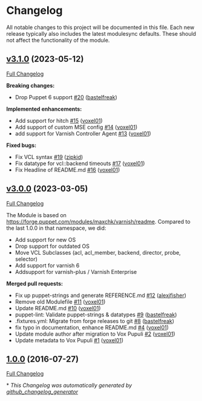 # Changelog

All notable changes to this project will be documented in this file.
Each new release typically also includes the latest modulesync defaults.
These should not affect the functionality of the module.

## [v3.1.0](https://github.com/voxpupuli/puppet-varnish/tree/v3.1.0) (2023-05-12)

[Full Changelog](https://github.com/voxpupuli/puppet-varnish/compare/v3.0.0...v3.1.0)

**Breaking changes:**

- Drop Puppet 6 support [\#20](https://github.com/voxpupuli/puppet-varnish/pull/20) ([bastelfreak](https://github.com/bastelfreak))

**Implemented enhancements:**

- Add support for hitch [\#15](https://github.com/voxpupuli/puppet-varnish/pull/15) ([voxel01](https://github.com/voxel01))
- Add support of custom MSE config [\#14](https://github.com/voxpupuli/puppet-varnish/pull/14) ([voxel01](https://github.com/voxel01))
- add support for Varnish Controller Agent [\#13](https://github.com/voxpupuli/puppet-varnish/pull/13) ([voxel01](https://github.com/voxel01))

**Fixed bugs:**

- Fix VCL syntax [\#19](https://github.com/voxpupuli/puppet-varnish/pull/19) ([zipkid](https://github.com/zipkid))
- Fix datatype for vcl::backend timeouts [\#17](https://github.com/voxpupuli/puppet-varnish/pull/17) ([voxel01](https://github.com/voxel01))
- Fix Headline of README.md [\#16](https://github.com/voxpupuli/puppet-varnish/pull/16) ([voxel01](https://github.com/voxel01))

## [v3.0.0](https://github.com/voxpupuli/puppet-varnish/tree/v3.0.0) (2023-03-05)

[Full Changelog](https://github.com/voxpupuli/puppet-varnish/compare/1.0.0...v3.0.0)

   The Module is based on https://forge.puppet.com/modules/maxchk/varnish/readme. Compared to the last 1.0.0 in that namespace, we did:
  - Add support for new OS
  - Drop support for outdated OS
  - Move VCL Subclasses (acl, acl_member, backend, director, probe, selector)
  - Add support for varnish 6
  - Addsupport for varnish-plus / Varnish Enterprise

**Merged pull requests:**

- Fix up puppet-strings and generate REFERENCE.md [\#12](https://github.com/voxpupuli/puppet-varnish/pull/12) ([alexjfisher](https://github.com/alexjfisher))
- Remove old Modulefile [\#11](https://github.com/voxpupuli/puppet-varnish/pull/11) ([voxel01](https://github.com/voxel01))
- Update README.md [\#10](https://github.com/voxpupuli/puppet-varnish/pull/10) ([voxel01](https://github.com/voxel01))
- puppet-lint: Validate puppet-strings & datatypes [\#9](https://github.com/voxpupuli/puppet-varnish/pull/9) ([bastelfreak](https://github.com/bastelfreak))
- .fixtures.yml: Migrate from forge releases to git [\#8](https://github.com/voxpupuli/puppet-varnish/pull/8) ([bastelfreak](https://github.com/bastelfreak))
- fix typo in documentation, enhance README.md [\#4](https://github.com/voxpupuli/puppet-varnish/pull/4) ([voxel01](https://github.com/voxel01))
- Update module author after migration to Vox Pupuli [\#2](https://github.com/voxpupuli/puppet-varnish/pull/2) ([voxel01](https://github.com/voxel01))
- Update metadata to Vox Pupuli [\#1](https://github.com/voxpupuli/puppet-varnish/pull/1) ([voxel01](https://github.com/voxel01))

## [1.0.0](https://github.com/voxpupuli/puppet-varnish/tree/1.0.0) (2016-07-27)

[Full Changelog](https://github.com/voxpupuli/puppet-varnish/compare/d55e143663f24b4f5efd8a9628a3d0173264609b...1.0.0)



\* *This Changelog was automatically generated by [github_changelog_generator](https://github.com/github-changelog-generator/github-changelog-generator)*
